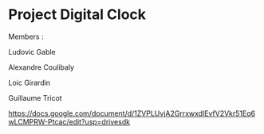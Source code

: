 # Project Digital Clock

Members :

Ludovic Gable

Alexandre Coulibaly

Loic Girardin

Guillaume Tricot




https://docs.google.com/document/d/1ZVPLUvjA2GrrxwxdlEvfV2Vkr51Eq6wLCMPRW-Ptcac/edit?usp=drivesdk
